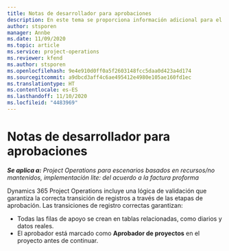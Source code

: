 ```yaml
---
title: Notas de desarrollador para aprobaciones
description: En este tema se proporciona información adicional para el desarrollador sobre el trabajo con aprobaciones.
author: stsporen
manager: Annbe
ms.date: 11/09/2020
ms.topic: article
ms.service: project-operations
ms.reviewer: kfend
ms.author: stsporen
ms.openlocfilehash: 9e4e910d0ff0a5f2603148fcc5daa0d423a4d174
ms.sourcegitcommit: a9dbcd3aff4c6ae495412e4980e105ae160fd1ec
ms.translationtype: HT
ms.contentlocale: es-ES
ms.lasthandoff: 11/10/2020
ms.locfileid: "4483969"
---
```

# <a name="developer-notes-for-approvals"></a>Notas de desarrollador para aprobaciones

_**Se aplica a:** Project Operations para escenarios basados en recursos/no mantenidos, implementación lite: del acuerdo a la factura proforma_

Dynamics 365 Project Operations incluye una lógica de validación que garantiza la correcta transición de registros a través de las etapas de aprobación. Las transiciones de registro correctas garantizan: 

  - Todas las filas de apoyo se crean en tablas relacionadas, como diarios y datos reales.
  - El aprobador está marcado como **Aprobador de proyectos** en el proyecto antes de continuar.
